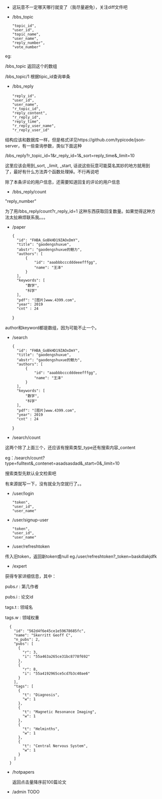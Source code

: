 * 这玩意不一定哪天哪行就变了（我尽量避免），关注diff文件吧

* /bbs_topic

      "topic_id",
      "user_id",
      "topic_name",
      "user_name",
      "reply_number",
      "vote_number"

eg:

/bbs_topic   返回这个的数组

/bbs_topic/1 根据tipic_id查询单条

* /bbs_reply

      "reply_id"，
      "user_id",
      "user_name",
      "r_topic_id",
      "reply_content",
      "r_reply_id",
      "reply_time",
      "r_reply_user_name",
      "r_reply_user_id"

结构应该和数据库一样，但是格式详见https://github.com/typicode/json-server，有一些查询参数，类似下面这种

/bbs_reply?r_topic_id=1&r_reply_id=1&_sort=reply_time&_limit=10

这里应该会用到_sort, _limit, _start, 话说这些玩意可能莫名其妙的地方就用到了，最好有什么方法弄个函数处理掉。不行再说吧

除了本条评论的用户信息，还需要知道回复的评论的用户信息

* /bbs_reply/count

"reply_number"

为了用/bbs_reply/count?r_reply_id=1 这种东西获取回复数量。如果觉得这种方法太扯麻烦联系我。。。

* /paper

      {
        "id": "FHBA_GoBkHD19ZAOxDmY",
        "title": "gaodengshuxue",
        "abstr": "gaodengshuxue的魅力",
        "authors": [
            {
                "id": "aaabbbcccdddeeefffgg",
                "name": "王泽"
            }
        ],
        "keywords": [
            "数学",
            "科学"
        ],
        "pdf": "[图片]www.4399.com",
        "year": 2019
        "cnt" : 24
    }

      
author和keyword都是数组，因为可能不止一个。

* /search

      {
        "id": "FHBA_GoBkHD19ZAOxDmY",
        "title": "gaodengshuxue",
        "abstr": "gaodengshuxue的魅力",
        "authors": [
            {
                "id": "aaabbbcccdddeeefffgg",
                "name": "王泽"
            }
        ],
        "keywords": [
            "数学",
            "科学"
        ],
        "pdf": "[图片]www.4399.com",
        "year": 2019
        "cnt" : 24
    }

      
* /search/count

这两个除了上面三个，还应该有搜索类型_type还有搜索内容_content

eg：/search/count?type=fulltext&_contenet=asadsasdad&_start=0&_limit=10

搜索类型先默认全文检索吧

有来源就写一下，没有就全为空就行了。。

* /user/login

      "token",
      "user_id",
      "user_name"
      
* /user/signup-user

      "token",
      "user_id",
      "user_name"

* /user/refreshtoken

传入旧token，返回新token或null
eg./user/refreshtoken?_token=baskdlakjdfk


* /expert

获得专家详细信息，其中：

pubs.r : 第几作者

pubs.i : 论文id

tags.t : 领域名

tags.w : 领域权重

      {
        "id": "562d4f6e45ce1e59678685fc",
        "name": "Skerritt Geoff C",
        "n_pubs": 2,
        "pubs": [
          {
            "r": 3,
            "i": "55a463a265ce31bc8778f692"
          },
          {
            "r": 8,
            "i": "55a4192965ce5cd7b3c40ae6"
          }
        ],
        "tags": [
          {
            "t": "Diagnosis",
            "w": 1
          },
          {
            "t": "Magnetic Resonance Imaging",
            "w": 1
          },
          {
            "t": "Helminths",
            "w": 1
          },
          {
            "t": "Central Nervous System",
            "w": 1
          }
        ]
      }

* /hotpapers
    
    返回点击量降序前100篇论文

* /admin
TODO
      